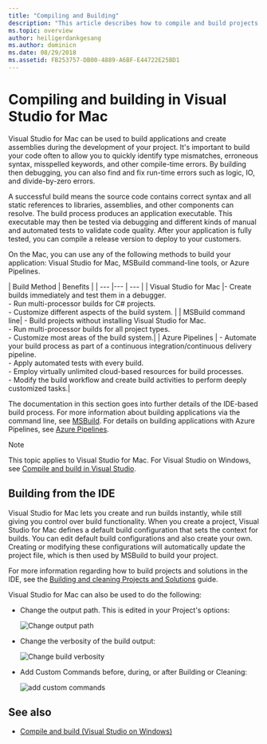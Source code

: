 ```yaml
---
title: "Compiling and Building"
description: "This article describes how to compile and build projects and solutions in Visual Studio for Mac"
ms.topic: overview
author: heiligerdankgesang
ms.author: dominicn
ms.date: 08/29/2018
ms.assetid: FB253757-DB00-4889-A6BF-E44722E25BD1
---
```


# Compiling and building in Visual Studio for Mac

Visual Studio for Mac can be used to build applications and create assemblies during the development of your project. It's important to build your code often to allow you to quickly identify type mismatches, erroneous syntax, misspelled keywords, and other compile-time errors. By building then debugging, you can also find and fix run-time errors such as logic, IO, and divide-by-zero errors.

A successful build means the source code contains correct syntax and all static references to libraries, assemblies, and other components can resolve. The build process produces an application executable. This executable may then be tested via debugging and different kinds of manual and automated tests to validate code quality. After your application is fully tested, you can compile a release version to deploy to your customers.

On the Mac, you can use any of the following methods to build your application: Visual Studio for Mac, MSBuild command-line tools, or Azure Pipelines.

| Build Method | Benefits |
| --- |--- | --- |
| Visual Studio for Mac |- Create builds immediately and test them in a debugger.<br />- Run multi-processor builds for C# projects.<br />-   Customize different aspects of the build system. |
| MSBuild command line| - Build projects without installing Visual Studio for Mac.<br />- Run multi-processor builds for all project types.<br />-   Customize most areas of the build system.|
| Azure Pipelines | - Automate your build process as part of a continuous integration/continuous delivery pipeline.<br />- Apply automated tests with every build.<br />- Employ virtually unlimited cloud-based resources for build processes.<br />- Modify the build workflow and create build activities to perform deeply customized tasks.|

The documentation in this section goes into further details of the IDE-based build process. For more information about building applications via the command line, see [MSBuild](/visualstudio/msbuild/msbuild). For details on building applications with Azure Pipelines, see [Azure Pipelines](/azure/devops/pipelines).


> [!NOTE]
> This topic applies to Visual Studio for Mac. For Visual Studio on Windows, see [Compile and build in Visual Studio](/visualstudio/ide/compiling-and-building-in-visual-studio).


## Building from the IDE

Visual Studio for Mac lets you create and run builds instantly, while still giving you control over build functionality. When you create a project, Visual Studio for Mac defines a default build configuration that sets the context for builds. You can edit default build configurations and also create your own. Creating or modifying these configurations will automatically update the project file, which is then used by MSBuild to build your project.

For more information regarding how to build projects and solutions in the IDE, see the [Building and cleaning Projects and Solutions](building-and-cleaning-projects-and-solutions.md) guide.

Visual Studio for Mac can also be used to do the following:

* Change the output path. This is edited in your Project's options:

    ![Change output path](media/compiling-and-building-image4.png)

* Change the verbosity of the build output:

    ![Change build verbosity](media/compiling-and-building-image5.png)

* Add Custom Commands before, during, or after Building or Cleaning:

    ![add custom commands](media/compiling-and-building-image6.png)


## See also

- [Compile and build (Visual Studio on Windows)](/visualstudio/ide/compiling-and-building-in-visual-studio)